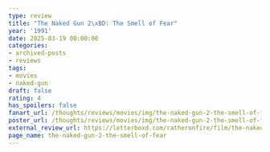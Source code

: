 ```yaml
---
type: review
title: "The Naked Gun 2\xBD: The Smell of Fear"
year: '1991'
date: 2025-03-19 00:00:00
categories:
- archived-posts
- reviews
tags:
- movies
- naked-gun
draft: false
rating: 4
has_spoilers: false
fanart_url: /thoughts/reviews/movies/img/the-naked-gun-2-the-smell-of-fear_fanart.png
poster_url: /thoughts/reviews/movies/img/the-naked-gun-2-the-smell-of-fear_poster.png
external_review_url: https://letterboxd.com/ratheronfire/film/the-naked-gun-2-the-smell-of-fear/
page_name: the-naked-gun-2-the-smell-of-fear
---
```


